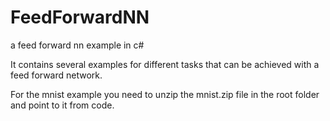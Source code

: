 # FeedForwardNN
a feed forward nn example in c#

It contains several examples for different tasks that can be achieved with a feed forward network. 

For the mnist example you need to unzip the mnist.zip file in the root folder and point to it from code. 
